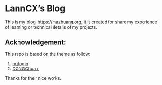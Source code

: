 # LannCX’s Blog

This is my blog: <https://mazhuang.org>, it is created for share my experience of learning or technical details of my projects.



## Acknowledgement:
This repo is based on the theme as follow:
1. [mzlogin](https://github.com/mzlogin/mzlogin.github.io) 
2. [DONGChuan](https://dongchuan.github.io), 

Thanks for their nice works.
